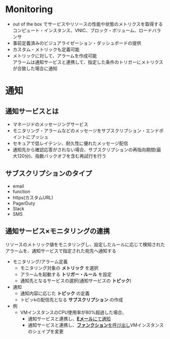 # Monitoring
- out of the box でサービスやリソースの性能や状態のメトリクスを取得する  
  コンピュート・インスタンス、VNIC、ブロック・ボリューム、ロードバランサ
- 事前定義済みのビジュアライゼーション・ダッシュボードの提供
- カスタム・メトリックも定義可能
- メトリックに対して、アラームを作成可能  
  アラームは通知サービスと連携して、指定した条件のトリガーにメトリクスが合致した場合に通知

# 通知

## 通知サービスとは
- マネージドのメッセージングサービス
- モニタリング・アラームなどのメッセージをサブスクリプション・エンドポイントにプッシュ
- セキュアで低レイテンシ、耐久性に優れたメッセージ配信
- 通知先から確認応答がされない場合、サブスクリプションの再指向期間(最大120分)、指数バックオフを含む再試行を行う

## サブスクリプションのタイプ
- email
- function
- https(カスタムURL)
- PagerDuty
- Slack
- SMS

## 通知サービス×モニタリングの連携  
リソースのメトリック値をモニタリングし、設定したルールに応じて検知されたアラームを、通知サービスで指定された宛先へ通知する
- モニタリング/アラーム定義
  + モニタリング対象の **メトリック** を選択
  + アラームを起動する **トリガー・ルール** を設定
  + 通知先となるサービスの選択(通知サービスの **トピック**)
- 通知
  + 通知内容に応じた **トピック** の定義
  + トピッkの配信先となる **サブスクリプション** の作成
- 例
  + VMインスタンスのCPU使用率が80%超過した場合、
    * 通知サービスと連携し、<u>**Eメール**にて通知</u>
    * 通知サービスと連携し、<u>**ファンクション**を呼び出し</u>VMインスタンスのシェイプを変更
